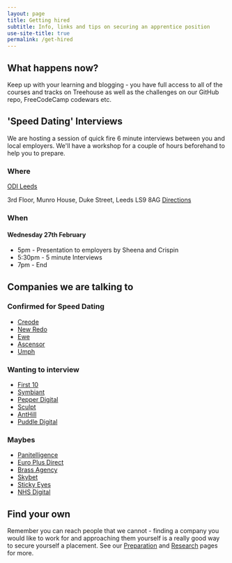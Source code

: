 ```yaml
---
layout: page
title: Getting hired
subtitle: Info, links and tips on securing an apprentice position
use-site-title: true
permalink: /get-hired
---
```


## What happens now?
Keep up with your learning and blogging - you have full access to all of the courses and tracks on Treehouse as well as the challenges on our GitHub repo, FreeCodeCamp codewars etc.


## 'Speed Dating' Interviews

We are hosting a session of quick fire 6 minute interviews between you and local employers. We'll have a workshop for a couple of hours beforehand to help you to prepare.

### Where
[ODI Leeds](https://odileeds.org/)

3rd Floor,
Munro House,
Duke Street,
Leeds
LS9 8AG
[Directions](https://www.google.com/maps?z=16&q=address:+odi+leeds+3rd+floor+munro+house+duke+street+ls9+8ag)

### When
#### Wednesday 27th February

* 5pm - Presentation to employers by Sheena and Crispin
* 5:30pm - 5 minute Interviews
* 7pm - End


## Companies we are talking to

### Confirmed for Speed Dating

* [Creode](https://www.creode.co.uk/)
* [New Redo](https://www.newredo.com/)
* [Ewe](http://www.ewe.agency/)
* [Ascensor](https://www.ascensor.co.uk/)
* [Umph](umpf.co.uk)

### Wanting to interview
* [First 10](https://www.first10.co.uk/)
* [Symbiant](symbiant.co.uk)
* [Pepper Digital](https://www.pepperdigital.com/)
* [Sculpt](https://sculpt.digital/)
* [AntHill](https://www.anthill.co.uk/)
* [Puddle Digital](https://puddledigital.co.uk/)

### Maybes
* [Panitelligence](https://panintelligence.com/)
* [Euro Plus Direct](https://www.europlusdirect.com/)
* [Brass Agency](https://www.brassagency.com/)
* [Skybet](https://www.skybetcareers.com/)
* [Sticky Eyes](https://www.stickyeyes.com/)
* [NHS Digital](https://digital.nhs.uk/)

## Find your own
Remember you can reach people that we cannot - finding a company you would like to work for and approaching them yourself is a really good way to secure yourself a placement. See our [Preparation](preparation) and [Research](research) pages for more.
